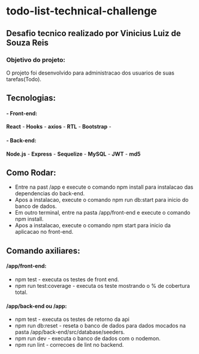 # todo-list-technical-challenge


## Desafio tecnico realizado por Vinicius Luiz de Souza Reis
### Objetivo do projeto:
O projeto foi desenvolvido para administracao dos usuarios de suas tarefas(Todo).

## Tecnologias:
#### - Front-end:
**React** -
**Hooks** -
**axios** -
**RTL** -
**Bootstrap** -
#### - Back-end:
**Node.js** -
**Express** -
**Sequelize** -
**MySQL** -
**JWT** -
**md5**

## Como Rodar:
- Entre na past /app e execute o comando npm install para instalacao das dependencias do back-end.
- Apos a instalacao, execute o comando npm run db:start para inicio do banco de dados.
- Em outro terminal, entre na pasta /app/front-end e execute o comando npm install.
- Apos a instalacao, execute o comando npm start para inicio da aplicacao no front-end.

## Comando axiliares:
 #### /app/front-end:
 - npm test - executa os testes de front end.
 - npm run test:coverage - executa os teste mostrando o % de cobertura total.
 #### /app/back-end ou /app:
 - npm test - executa os testes de retorno da api
 - npm run db:reset - reseta o banco de dados para dados mocados na pasta /app/back-end/src/database/seeders.
 - npm run dev - executa o banco de dados com o nodemon.
 - npm run lint - correcoes de lint no backend.
